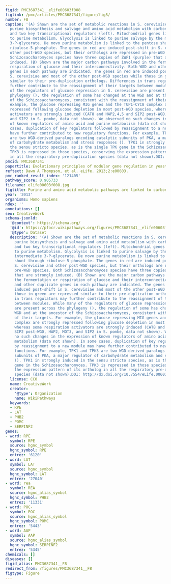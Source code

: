 ```yaml
---
figid: PMC3687341__elife00603f008
figlink: /pmc/articles/PMC3687341/figure/fig8/
number: F8
caption: '(A) Shown are the set of metabolic reactions in S. cerevisise associating
  purine biosynthesis and salvage and amino acid metabolism with carbon metabolism,
  and two key transcriptional regulators (left). Mitochondrial genes link respiration
  to purine metabolism. Glycolysis is linked to purine salvage by the metabolic intermediate
  3-P-glycerate. De novo purine metabolism is linked to the pentose shunt through
  ribulose-5-phosphate. The genes in red are induced post-shift in S. cerevisiae and
  other post-WGD species, but their orthologs are repressed in pre-WGD species. Both
  Schizosaccharomyces species have three copies of ZWF1 (purple) that are strongly
  induced. (B) Shown are the major carbon pathways involved in the fermentation or
  respiration of glucose and their interconnectivity. Both WGD and other duplicate
  genes in each pathway are indicated. The genes in red are induced post-shift in
  S. cerevisiae and most of the other post-WGD species while those in green are repressed
  similar to their pre-duplication orthologs. Differences in trans regulators may
  further contribute to the reassignment of their targets between modules. While many
  of the regulators of glucose repression in S. cerevisiae are present across the
  phylogeny (), the regulation of some has changed at the WGD and at the ancestor
  of the Schizosaccharomyces, consistent with the reassignment of their targets. For
  example, the glucose repressing MIG genes and the TUP1-CYC8 complex are strongly
  repressed following glucose depletion in most post-WGD species, whereas some respiration
  activators are strongly induced (CAT8 and HAP2,4,5 and SIP2 post-WGD, HAP2, MOT3,
  and SIP2 in S. pombe, data not shown). We observed no such changes in the expression
  of known regulators of amino acid and purine metabolism (data not shown). In some
  cases, duplication of key regulators followed by reassignment to a new module may
  have further contributed to new regulatory functions. For example, TPK1 and TPK3
  are two WGD-derived paralogs encoding catalytic subunits of PKA, a major regulator
  of carbohydrate metabolism and stress responses (). TPK1 in strongly induced in
  the sensu stricto species, as is the single TPK gene in the Schizosaccharomyces.
  TPK3 is repressed in those species, conserving the expression pattern of its ortholog
  in all the respiratory pre-duplication species (data not shown).DOI: http://dx.doi.org/10.7554/eLife.00603.017'
pmcid: PMC3687341
papertitle: Evolutionary principles of modular gene regulation in yeasts.
reftext: Dawn A Thompson, et al. eLife. 2013;2:e00603.
pmc_ranked_result_index: '121405'
pathway_score: 0.905733
filename: elife00603f008.jpg
figtitle: Purine and amino acid metabolic pathways are linked to carbon metabolism
year: '2013'
organisms: Homo sapiens
ndex: ''
annotations: []
seo: CreativeWork
schema-jsonld:
  '@context': https://schema.org/
  '@id': https://pfocr.wikipathways.org/figures/PMC3687341__elife00603f008.html
  '@type': Dataset
  description: '(A) Shown are the set of metabolic reactions in S. cerevisise associating
    purine biosynthesis and salvage and amino acid metabolism with carbon metabolism,
    and two key transcriptional regulators (left). Mitochondrial genes link respiration
    to purine metabolism. Glycolysis is linked to purine salvage by the metabolic
    intermediate 3-P-glycerate. De novo purine metabolism is linked to the pentose
    shunt through ribulose-5-phosphate. The genes in red are induced post-shift in
    S. cerevisiae and other post-WGD species, but their orthologs are repressed in
    pre-WGD species. Both Schizosaccharomyces species have three copies of ZWF1 (purple)
    that are strongly induced. (B) Shown are the major carbon pathways involved in
    the fermentation or respiration of glucose and their interconnectivity. Both WGD
    and other duplicate genes in each pathway are indicated. The genes in red are
    induced post-shift in S. cerevisiae and most of the other post-WGD species while
    those in green are repressed similar to their pre-duplication orthologs. Differences
    in trans regulators may further contribute to the reassignment of their targets
    between modules. While many of the regulators of glucose repression in S. cerevisiae
    are present across the phylogeny (), the regulation of some has changed at the
    WGD and at the ancestor of the Schizosaccharomyces, consistent with the reassignment
    of their targets. For example, the glucose repressing MIG genes and the TUP1-CYC8
    complex are strongly repressed following glucose depletion in most post-WGD species,
    whereas some respiration activators are strongly induced (CAT8 and HAP2,4,5 and
    SIP2 post-WGD, HAP2, MOT3, and SIP2 in S. pombe, data not shown). We observed
    no such changes in the expression of known regulators of amino acid and purine
    metabolism (data not shown). In some cases, duplication of key regulators followed
    by reassignment to a new module may have further contributed to new regulatory
    functions. For example, TPK1 and TPK3 are two WGD-derived paralogs encoding catalytic
    subunits of PKA, a major regulator of carbohydrate metabolism and stress responses
    (). TPK1 in strongly induced in the sensu stricto species, as is the single TPK
    gene in the Schizosaccharomyces. TPK3 is repressed in those species, conserving
    the expression pattern of its ortholog in all the respiratory pre-duplication
    species (data not shown).DOI: http://dx.doi.org/10.7554/eLife.00603.017'
  license: CC0
  name: CreativeWork
  creator:
    '@type': Organization
    name: WikiPathways
  keywords:
  - RPE
  - LAT
  - PHB2
  - POMC
  - SERPINF2
genes:
- word: RPE
  symbol: RPE
  source: hgnc_symbol
  hgnc_symbol: RPE
  entrez: '6120'
- word: LAT
  symbol: LAT
  source: hgnc_symbol
  hgnc_symbol: LAT
  entrez: '27040'
- word: rea
  symbol: REA
  source: hgnc_alias_symbol
  hgnc_symbol: PHB2
  entrez: '11331'
- word: POC-
  symbol: POC
  source: hgnc_alias_symbol
  hgnc_symbol: POMC
  entrez: '5443'
- word: AAP
  symbol: AAP
  source: hgnc_alias_symbol
  hgnc_symbol: SERPINF2
  entrez: '5345'
chemicals: []
diseases: []
figid_alias: PMC3687341__F8
redirect_from: /figures/PMC3687341__F8
figtype: Figure
---
```

